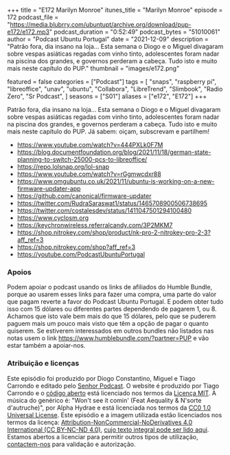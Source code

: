 +++
title = "E172 Marilyn Monroe"
itunes_title = "Marilyn Monroe"
episode = 172
podcast_file = "https://media.blubrry.com/ubuntupt/archive.org/download/pup-e172/e172.mp3"
podcast_duration = "0:52:49"
podcast_bytes = "51010061"
author = "Podcast Ubuntu Portugal"
date = "2021-12-09"
description = "Patrão fora, dia insano na loja… Esta semana o Diogo e o Miguel divagaram sobre vespas asiáticas regadas com vinho tinto, adolescentes foram nadar na piscina dos grandes, e governos perderam a cabeça. Tudo isto e muito mais neste capítulo do PUP."
thumbnail = "images/e172.png"

featured = false
categories = ["Podcast"]
tags = [
  "snaps",
  "raspberry pi",
  "libreoffice",
  "unav",
  "ubuntu",
  "Collabora",
  "LibreTrend",
  "Slimbook",
  "Radio Zero",
  "Sr Podcast",
]
seasons = ["S01"]
aliases = ["e172", "E172"]
+++

Patrão fora, dia insano na loja… Esta semana o Diogo e o Miguel divagaram sobre vespas asiáticas regadas com vinho tinto, adolescentes foram nadar na piscina dos grandes, e governos perderam a cabeça. Tudo isto e muito mais neste capítulo do PUP.
Já sabem: oiçam, subscrevam e partilhem!

* https://www.youtube.com/watch?v=444PXLk0F7M
* https://blog.documentfoundation.org/blog/2021/11/18/german-state-planning-to-switch-25000-pcs-to-libreoffice/
* https://repo.lolsnap.org/lol-snap
* https://www.youtube.com/watch?v=rGgmwcdxr88
* https://www.omgubuntu.co.uk/2021/11/ubuntu-is-working-on-a-new-firmware-updater-app
* https://github.com/canonical/firmware-updater
* https://twitter.com/RudraSaraswat1/status/1465708900506738695
* https://twitter.com/costalesdev/status/1411047501294100480
* https://www.cyclosm.org
* https://keychronwireless.referralcandy.com/3P2MKM7
* https://shop.nitrokey.com/shop/product/nk-pro-2-nitrokey-pro-2-3?aff_ref=3
* https://shop.nitrokey.com/shop?aff_ref=3
* https://youtube.com/PodcastUbuntuPortugal


### Apoios
Podem apoiar o podcast usando os links de afiliados do Humble Bundle, porque ao usarem esses links para fazer uma compra, uma parte do valor que pagam reverte a favor do Podcast Ubuntu Portugal.
E podem obter tudo isso com 15 dólares ou diferentes partes dependendo de pagarem 1, ou 8.
Achamos que isto vale bem mais do que 15 dólares, pelo que se puderem paguem mais um pouco mais visto que têm a opção de pagar o quanto quiserem.
Se estiverem interessados em outros bundles não listados nas notas usem o link https://www.humblebundle.com/?partner=PUP e vão estar também a apoiar-nos.

### Atribuição e licenças
Este episódio foi produzido por Diogo Constantino, Miguel e Tiago Carrondo e editado pelo [Senhor Podcast](https://senhorpodcast.pt/).
O website é produzido por Tiago Carrondo e o [código aberto](https://gitlab.com/podcastubuntuportugal/website) está licenciado nos termos da [Licença MIT](https://gitlab.com/podcastubuntuportugal/website/main/LICENSE).
A música do genérico é: "Won't see it comin' (Feat Aequality & N'sorte d'autruche)", por Alpha Hydrae e está licenciada nos termos da [CC0 1.0 Universal License](https://creativecommons.org/publicdomain/zero/1.0/).
Este episódio e a imagem utilizada estão licenciados nos termos da licença: [Attribution-NonCommercial-NoDerivatives 4.0 International (CC BY-NC-ND 4.0)](https://creativecommons.org/licenses/by-nc-nd/4.0/), [cujo texto integral pode ser lido aqui](https://creativecommons.org/licenses/by-nc-nd/4.0/legalcode). Estamos abertos a licenciar para permitir outros tipos de utilização, [contactem-nos](https://podcastubuntuportugal.org/contactos) para validação e autorização.


